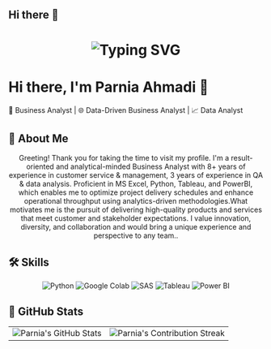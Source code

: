 ## Hi there 👋

<!--
**Parniaahmadi/Parniaahmadi** is a ✨ _special_ ✨ repository because its `README.md` (this file) appears on your GitHub profile.

Here are some ideas to get you started:

- 🔭 I’m currently working on ...
- 🌱 I’m currently learning ...
- 👯 I’m looking to collaborate on ...
- 🤔 I’m looking for help with ...
- 💬 Ask me about ...
- 📫 How to reach me: ...
- 😄 Pronouns: ...
- ⚡ Fun fact: ...
-->


<div align="center">
    <h1>
        <img src="https://readme-typing-svg.herokuapp.com?font=Jetbrains+mono&size=40&duration=3000&color=0000FF&center=true&vCenter=true&width=435&lines=Hey..+I'm+Parnia+Ahmadi;This+is..;..my+Github.." alt="Typing SVG"/>
    </h1>
</div>



# Hi there,   I'm Parnia Ahmadi 👋   

🚀 Business Analyst | 🌐 Data-Driven Business Analyst | 📈 Data Analyst




## 🚀 About Me

<div align="center">
    <p>Greeting! Thank you for taking the time to visit my profile. I'm a result-oriented and analytical-minded Business Analyst with 8+ years of experience in customer service & management, 3 years of experience in QA & data analysis. Proficient in MS Excel, Python, Tableau, and PowerBI, which enables me to optimize project delivery schedules and enhance operational throughput using analytics-driven methodologies.What motivates me is the pursuit of delivering high-quality products and services that meet customer and stakeholder expectations. I value innovation, diversity, and collaboration and would bring a unique experience and perspective to any team..</p>
</div>






## 🛠 Skills

<div align="center">
    <img src="https://img.shields.io/badge/Python-3776AB?style=for-the-badge&logo=python&logoColor=white" alt="Python"/>
    <img src="https://img.shields.io/badge/Google_Colab-F9AB00?style=for-the-badge&logo=googlecolab&logoColor=white" alt="Google Colab"/>
    <img src="https://img.shields.io/badge/SAS-BF4080?style=for-the-badge&logo=sas&logoColor=white" alt="SAS"/>
    <img src="https://img.shields.io/badge/Tableau-E97627?style=for-the-badge&logo=tableau&logoColor=white" alt="Tableau"/>
    <img src="https://img.shields.io/badge/Power_BI-F2C811?style=for-the-badge&logo=power-bi&logoColor=black" alt="Power BI"/>
</div>







## 🌟 GitHub Stats
<div align="center">
 <table align="center" width="100%" height="100%" >
    <tr>
       <td><img style="border: none;" src="https://github-profile-summary-cards.vercel.app/api/cards/profile-details?username=parniaahmadi&theme=github_dark" alt="Parnia's GitHub Stats"/></td>   
       <td><img style="border: none;" src="https://github-readme-streak-stats.herokuapp.com/?user=parniaahmadi&theme=merko" alt="Parnia's Contribution Streak"/></td>
    </tr>
 </table>

 <table align="center" width="100%" height="100%" >
    <tr>
        <td><img style="border: none;" src="https://github-profile-summary-cards.vercel.app/api/cards/stats?username=parniaahmadi&theme=github_dark" alt="Parnia's GitHub Stats"/></td>
        <td><img style="border: none;" src="https://github-profile-summary-cards.vercel.app/api/cards/productive-time?username=parniaahmadi&theme=github_dark&utcOffset=10" alt="Parnia's Productive Time"/>
        <td><img style="border: none;" src="https://github-profile-summary-cards.vercel.app/api/cards/repos-per-language?username=parniaahmadi&theme=github_dark" alt="Parnia's Most Used Languages"/></td>
        <td><img style="border: none;" src="https://github-profile-summary-cards.vercel.app/api/cards/most-commit-language?username=parniaahmadi&theme=github_dark" alt="Parnia's Commit Language"/></td>
    </tr>
 </table>
</div>

## 📚 Projects
### [Health Sector Data Analysis](https://github.com/Parniaahmadi/Breast-Cancer,BreastCancer.ipynb)
- **Description:** Analyzed and de-identified health data from admissions and imaging records to identify key health trends and insights.
- **Tech Stack:** Numpy, Pandas, Matplotlib, Seaborn, Jupyter Notebook
- **Features:** Data cleaning, statistical analysis, and visualization of health trends.

### [Business Intelligence Dashboard](https://parniaahmadi.github.io/BI-Project/)
- **Description:** Created a comprehensive Business Intelligence Dashboard using Power BI to transform raw data into professional reports, enabling stakeholders to track KPIs, compare regional performance, analyze product trends, and identify high-value customers.
- **Tech Stack:** PowerBI, DAX, PowerQuery
- **Features:** Transforming raw data, Data Model and Dax Calculation, Visulization, Interactive Dashboard Design.

### [Customer Service Data Analysis](https://github.com/parniaahmadi/customer-service-data-analysis)
- **Description:** Enhanced customer service strategies by analyzing customer feedback and service data to identify key areas for improvement.
- **Tech Stack:** R, Power BI
- **Features:** Sentiment analysis, customer feedback analysis, and service improvement recommendations.

## 🎓 Education
- **Business Analytics, Postgraduate Degree with Honors**  
  Seneca Polytechnic College, Toronto (01/2023-12/2023)
- **Bachelor of Arts**  
  Islamic Azad University, Iran (09/2002-12/2006)
- **Diploma, Mathematics**  
  Saba College, Iran (09/2000-08/2002)

## 📜 Certifications
- **Microsoft Power BI for Business Intelligence** - Udemy Canada (02/2024)
- **Research Ethics** - Panel on Research Ethics/Government of Canada (10/2023)
- **Learning Data Analytics** - LinkedIn Learning (02/2023)





## 🌐 Connect with Me

<div align="center">
    <a href="https://www.linkedin.com/in/parnia-ahmadi">
        <img src="https://img.shields.io/badge/LinkedIn-0077B5?style=for-the-badge&logo=linkedin&logoColor=white" alt="LinkedIn"/>
    </a>
    <a href="https://github.com/parniaahmadi">
        <img src="https://img.shields.io/badge/GitHub-181717?style=for-the-badge&logo=github&logoColor=white" alt="GitHub"/>
    </a>
</div>


🌐 [Portfolio](https://github.com/parniaahmadi)
• 💼 [LinkedIn](https://www.linkedin.com/in/parnia-a-69667125b/)
• 📧 parnia.ah@gmail.com 






<div align="center">
    <h2>
        <img src="https://readme-typing-svg.herokuapp.com?font=Jetbrains+mono&size=20&duration=3000&color=0000FF&center=true&vCenter=true&width=435&lines=Thanks+for+visiting!;Shoot+me+a+message+on+LinkedIn!;I+am+always+down+to+collab:)" alt="Typing SVG"/>
    </h2>
</div>


